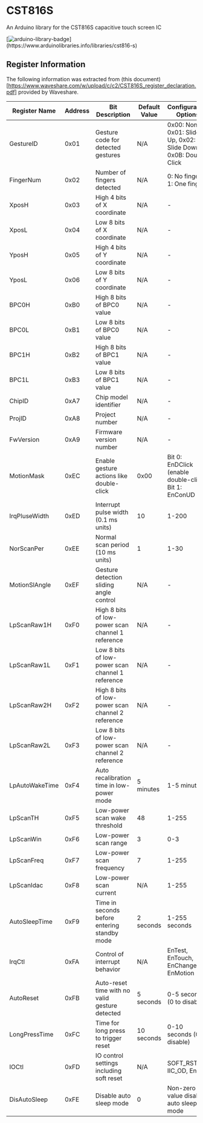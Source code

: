 # CST816S
 An Arduino library for the CST816S capacitive touch screen IC
 
 [![arduino-library-badge](https://www.ardu-badge.com/badge/CST816S.svg?)](https://www.arduinolibraries.info/libraries/cst816-s)

 ## Register Information

 The following information was extracted from (this document)[https://www.waveshare.com/w/upload/c/c2/CST816S_register_declaration.pdf] provided by Waveshare.

 | Register Name     | Address | Bit Description                                       | Default Value | Configuration Options                                          |
|-------------------|---------|-------------------------------------------------------|---------------|----------------------------------------------------------------|
| GestureID         | 0x01    | Gesture code for detected gestures                    | N/A           | 0x00: None, 0x01: Slide Up, 0x02: Slide Down, 0x0B: Double Click |
| FingerNum         | 0x02    | Number of fingers detected                            | N/A           | 0: No finger, 1: One finger                                    |
| XposH             | 0x03    | High 4 bits of X coordinate                           | N/A           | -                                                              |
| XposL             | 0x04    | Low 8 bits of X coordinate                            | N/A           | -                                                              |
| YposH             | 0x05    | High 4 bits of Y coordinate                           | N/A           | -                                                              |
| YposL             | 0x06    | Low 8 bits of Y coordinate                            | N/A           | -                                                              |
| BPC0H             | 0xB0    | High 8 bits of BPC0 value                             | N/A           | -                                                              |
| BPC0L             | 0xB1    | Low 8 bits of BPC0 value                              | N/A           | -                                                              |
| BPC1H             | 0xB2    | High 8 bits of BPC1 value                             | N/A           | -                                                              |
| BPC1L             | 0xB3    | Low 8 bits of BPC1 value                              | N/A           | -                                                              |
| ChipID            | 0xA7    | Chip model identifier                                 | N/A           | -                                                              |
| ProjID            | 0xA8    | Project number                                        | N/A           | -                                                              |
| FwVersion         | 0xA9    | Firmware version number                               | N/A           | -                                                              |
| MotionMask        | 0xEC    | Enable gesture actions like double-click              | 0x00          | Bit 0: EnDClick (enable double-click), Bit 1: EnConUD          |
| IrqPluseWidth     | 0xED    | Interrupt pulse width (0.1 ms units)                  | 10            | 1-200                                                          |
| NorScanPer        | 0xEE    | Normal scan period (10 ms units)                      | 1             | 1-30                                                           |
| MotionSlAngle     | 0xEF    | Gesture detection sliding angle control               | N/A           | -                                                              |
| LpScanRaw1H       | 0xF0    | High 8 bits of low-power scan channel 1 reference     | N/A           | -                                                              |
| LpScanRaw1L       | 0xF1    | Low 8 bits of low-power scan channel 1 reference      | N/A           | -                                                              |
| LpScanRaw2H       | 0xF2    | High 8 bits of low-power scan channel 2 reference     | N/A           | -                                                              |
| LpScanRaw2L       | 0xF3    | Low 8 bits of low-power scan channel 2 reference      | N/A           | -                                                              |
| LpAutoWakeTime    | 0xF4    | Auto recalibration time in low-power mode             | 5 minutes     | 1-5 minutes                                                    |
| LpScanTH          | 0xF5    | Low-power scan wake threshold                         | 48            | 1-255                                                          |
| LpScanWin         | 0xF6    | Low-power scan range                                  | 3             | 0-3                                                            |
| LpScanFreq        | 0xF7    | Low-power scan frequency                              | 7             | 1-255                                                          |
| LpScanIdac        | 0xF8    | Low-power scan current                                | N/A           | 1-255                                                          |
| AutoSleepTime     | 0xF9    | Time in seconds before entering standby mode          | 2 seconds     | 1-255 seconds                                                  |
| IrqCtl            | 0xFA    | Control of interrupt behavior                         | N/A           | EnTest, EnTouch, EnChange, EnMotion                            |
| AutoReset         | 0xFB    | Auto-reset time with no valid gesture detected        | 5 seconds     | 0-5 seconds (0 to disable)                                     |
| LongPressTime     | 0xFC    | Time for long press to trigger reset                  | 10 seconds    | 0-10 seconds (0 to disable)                                    |
| IOCtl             | 0xFD    | IO control settings including soft reset              | N/A           | SOFT_RST, IIC_OD, En1v8                                        |
| DisAutoSleep      | 0xFE    | Disable auto sleep mode                               | 0             | Non-zero value disables auto sleep mode                        |
